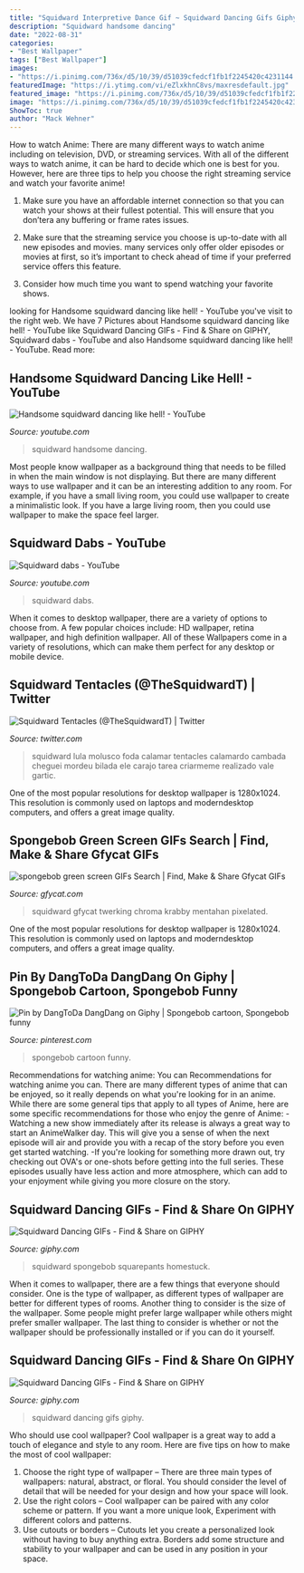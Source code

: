 ```yaml
---
title: "Squidward Interpretive Dance Gif ~ Squidward Dancing Gifs Giphy"
description: "Squidward handsome dancing"
date: "2022-08-31"
categories:
- "Best Wallpaper"
tags: ["Best Wallpaper"]
images:
- "https://i.pinimg.com/736x/d5/10/39/d51039cfedcf1fb1f2245420c4231144.jpg"
featuredImage: "https://i.ytimg.com/vi/eZlxkhnC8vs/maxresdefault.jpg"
featured_image: "https://i.pinimg.com/736x/d5/10/39/d51039cfedcf1fb1f2245420c4231144.jpg"
image: "https://i.pinimg.com/736x/d5/10/39/d51039cfedcf1fb1f2245420c4231144.jpg"
ShowToc: true
author: "Mack Wehner"
---
```



How to watch Anime: There are many different ways to watch anime including on television, DVD, or streaming services.
With all of the different ways to watch anime, it can be hard to decide which one is best for you. However, here are three tips to help you choose the right streaming service and watch your favorite anime!
1. Make sure you have an affordable internet connection so that you can watch your shows at their fullest potential. This will ensure that you don’tera any buffering or frame rates issues.

2. Make sure that the streaming service you choose is up-to-date with all new episodes and movies. many services only offer older episodes or movies at first, so it’s important to check ahead of time if your preferred service offers this feature.

3. Consider how much time you want to spend watching your favorite shows.

	

		
looking for Handsome squidward dancing like hell! - YouTube you've visit to the right web. We have 7 Pictures about Handsome squidward dancing like hell! - YouTube like Squidward Dancing GIFs - Find &amp; Share on GIPHY, Squidward dabs - YouTube and also Handsome squidward dancing like hell! - YouTube. Read more:
		
    
## Handsome Squidward Dancing Like Hell! - YouTube

<img loading=lazy src="http://i.ytimg.com/vi/hj3qPoTwXPQ/hqdefault.jpg" onerror="this.onerror=null;this.src='https://tse2.mm.bing.net/th?id=OIP.QLq3SCaom-fUaN_6I-ewmAHaFj&amp;pid=15.1';" alt="Handsome squidward dancing like hell! - YouTube">

_Source: youtube.com_

>squidward handsome dancing. 

	

Most people know wallpaper as a background thing that needs to be filled in when the main window is not displaying. But there are many different ways to use wallpaper and it can be an interesting addition to any room. For example, if you have a small living room, you could use wallpaper to create a minimalistic look. If you have a large living room, then you could use wallpaper to make the space feel larger.

    
## Squidward Dabs - YouTube

<img loading=lazy src="https://i.ytimg.com/vi/eZlxkhnC8vs/maxresdefault.jpg" onerror="this.onerror=null;this.src='https://tse2.mm.bing.net/th?id=OIP.nmR76hVLpIXEvoIGF8nG9AHaEK&amp;pid=15.1';" alt="Squidward dabs - YouTube">

_Source: youtube.com_

>squidward dabs. 

	

When it comes to desktop wallpaper, there are a variety of options to choose from. A few popular choices include: HD wallpaper, retina wallpaper, and high definition wallpaper. All of these Wallpapers come in a variety of resolutions, which can make them perfect for any desktop or mobile device. 

    
## Squidward Tentacles (@TheSquidwardT) | Twitter

<img loading=lazy src="https://pbs.twimg.com/profile_images/926500301/image_400x400.jpg" onerror="this.onerror=null;this.src='https://tse4.mm.bing.net/th?id=OIP._cFIRCCAmRbytUto0D6e-wHaHa&amp;pid=15.1';" alt="Squidward Tentacles (@TheSquidwardT) | Twitter">

_Source: twitter.com_

>squidward lula molusco foda calamar tentacles calamardo cambada cheguei mordeu bilada ele carajo tarea criarmeme realizado vale gartic. 

	

One of the most popular resolutions for desktop wallpaper is 1280x1024. This resolution is commonly used on laptops and moderndesktop computers, and offers a great image quality.

    
## Spongebob Green Screen GIFs Search | Find, Make &amp; Share Gfycat GIFs

<img loading=lazy src="https://thumbs.gfycat.com/BossyRelievedConure-mobile.jpg" onerror="this.onerror=null;this.src='https://tse4.mm.bing.net/th?id=OIP.qW56EZjk3MSg2-7q4JBbCAHaEQ&amp;pid=15.1';" alt="spongebob green screen GIFs Search | Find, Make &amp; Share Gfycat GIFs">

_Source: gfycat.com_

>squidward gfycat twerking chroma krabby mentahan pixelated. 

	

One of the most popular resolutions for desktop wallpaper is 1280x1024. This resolution is commonly used on laptops and moderndesktop computers, and offers a great image quality.

    
## Pin By DangToDa DangDang On Giphy | Spongebob Cartoon, Spongebob Funny

<img loading=lazy src="https://i.pinimg.com/736x/d5/10/39/d51039cfedcf1fb1f2245420c4231144.jpg" onerror="this.onerror=null;this.src='https://tse3.mm.bing.net/th?id=OIP.Dnot2QqyGVx9e6XjvAw8NwHaEK&amp;pid=15.1';" alt="Pin by DangToDa DangDang on Giphy | Spongebob cartoon, Spongebob funny">

_Source: pinterest.com_

>spongebob cartoon funny. 

	

Recommendations for watching anime: You can
Recommendations for watching anime you can. There are many different types of anime that can be enjoyed, so it really depends on what you're looking for in an anime. While there are some general tips that apply to all types of Anime, here are some specific recommendations for those who enjoy the genre of Anime: 
-Watching a new show immediately after its release is always a great way to start an AnimeWalker day. This will give you a sense of when the next episode will air and provide you with a recap of the story before you even get started watching. 
-If you're looking for something more drawn out, try checking out OVA's or one-shots before getting into the full series. These episodes usually have less action and more atmosphere, which can add to your enjoyment while giving you more closure on the story.

    
## Squidward Dancing GIFs - Find &amp; Share On GIPHY

<img loading=lazy src="https://media2.giphy.com/media/F3j9DCMUXE4Hm/200.gif?cid=790b761151wbw3g8n1ua3g81trzyhy2lobkh9n28rsqa7211&amp;rid=200.gif&amp;ct=g" onerror="this.onerror=null;this.src='https://tse4.mm.bing.net/th?id=OIP.tYdmI7xqQbWx8q_qArKwYAAAAA&amp;pid=15.1';" alt="Squidward Dancing GIFs - Find &amp; Share on GIPHY">

_Source: giphy.com_

>squidward spongebob squarepants homestuck. 

	

When it comes to wallpaper, there are a few things that everyone should consider. One is the type of wallpaper, as different types of wallpaper are better for different types of rooms. Another thing to consider is the size of the wallpaper. Some people might prefer large wallpaper while others might prefer smaller wallpaper. The last thing to consider is whether or not the wallpaper should be professionally installed or if you can do it yourself.

    
## Squidward Dancing GIFs - Find &amp; Share On GIPHY

<img loading=lazy src="https://media.giphy.com/media/XotulrpeCFzXi/giphy.gif" onerror="this.onerror=null;this.src='https://tse3.mm.bing.net/th?id=OIP.N4g8OpU9SldIDm4n-ofIHAHaFP&amp;pid=15.1';" alt="Squidward Dancing GIFs - Find &amp; Share on GIPHY">

_Source: giphy.com_

>squidward dancing gifs giphy. 

	

Who should use cool wallpaper?
Cool wallpaper is a great way to add a touch of elegance and style to any room. Here are five tips on how to make the most of cool wallpaper: 
1) Choose the right type of wallpaper – There are three main types of wallpapers: natural, abstract, or floral. You should consider the level of detail that will be needed for your design and how your space will look. 
2) Use the right colors – Cool wallpaper can be paired with any color scheme or pattern. If you want a more unique look, Experiment with different colors and patterns. 
3) Use cutouts or borders – Cutouts let you create a personalized look without having to buy anything extra. Borders add some structure and stability to your wallpaper and can be used in any position in your space.

